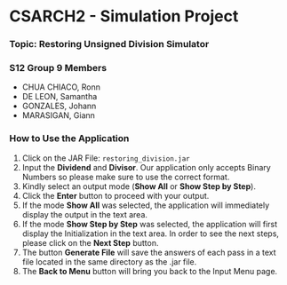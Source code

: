 # CSARCH2 - Simulation Project

### Topic: Restoring Unsigned Division Simulator

### S12 Group 9 Members
- CHUA CHIACO, Ronn
- DE LEON, Samantha
- GONZALES, Johann
- MARASIGAN, Giann

### How to Use the Application
1. Click on the JAR File: ```restoring_division.jar```
2. Input the **Dividend** and **Divisor**. Our application only accepts Binary Numbers so please make sure to use the correct format.
3. Kindly select an output mode (**Show All** or **Show Step by Step**).
4. Click the **Enter** button to proceed with your output.
5. If the mode **Show All** was selected, the application will immediately display the output in the text area.
6. If the mode **Show Step by Step** was selected, the application will first display the Initialization in the text area. In order to see the next steps, please click on the **Next Step** button.
7. The button **Generate File** will save the answers of each pass in a text file located in the same directory as the .jar file.
8. The **Back to Menu** button will bring you back to the Input Menu page.